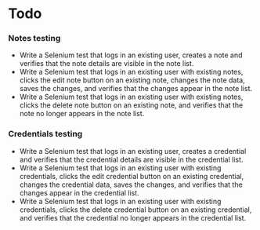# Todo

### Notes testing

* Write a Selenium test that logs in an existing user, creates a note and verifies that the note
  details are visible in the note list.
* Write a Selenium test that logs in an existing user with existing notes, clicks the edit note
  button on an existing note, changes the note data, saves the changes, and verifies that the
  changes appear in the note list.
* Write a Selenium test that logs in an existing user with existing notes, clicks the delete note
  button on an existing note, and verifies that the note no longer appears in the note list.

### Credentials testing

* Write a Selenium test that logs in an existing user, creates a credential and verifies that the
  credential details are visible in the credential list.
* Write a Selenium test that logs in an existing user with existing credentials, clicks the edit
  credential button on an existing credential, changes the credential data, saves the changes, and
  verifies that the changes appear in the credential list.
* Write a Selenium test that logs in an existing user with existing credentials, clicks the delete
  credential button on an existing credential, and verifies that the credential no longer appears in
  the credential list.
